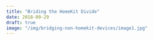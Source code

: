 ```yaml
---
title: "Briding the HomeKit Divide"
date: 2018-09-29
draft: true
image: "/img/bridging-non-homekit-devices/image1.jpg"
---
```


